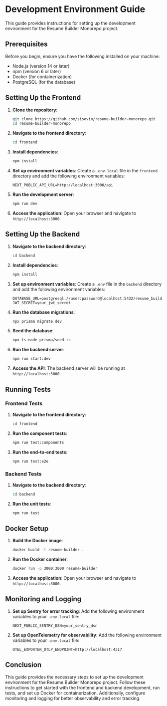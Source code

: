 # Development Environment Guide

This guide provides instructions for setting up the development environment for the Resume Builder Monorepo project.

## Prerequisites

Before you begin, ensure you have the following installed on your machine:

- Node.js (version 14 or later)
- npm (version 6 or later)
- Docker (for containerization)
- PostgreSQL (for the database)

## Setting Up the Frontend

1. **Clone the repository**:
   ```sh
   git clone https://github.com/sisovin/resume-builder-monorepo.git
   cd resume-builder-monorepo
   ```

2. **Navigate to the frontend directory**:
   ```sh
   cd frontend
   ```

3. **Install dependencies**:
   ```sh
   npm install
   ```

4. **Set up environment variables**:
   Create a `.env.local` file in the `frontend` directory and add the following environment variables:
   ```env
   NEXT_PUBLIC_API_URL=http://localhost:3000/api
   ```

5. **Run the development server**:
   ```sh
   npm run dev
   ```

6. **Access the application**:
   Open your browser and navigate to `http://localhost:3000`.

## Setting Up the Backend

1. **Navigate to the backend directory**:
   ```sh
   cd backend
   ```

2. **Install dependencies**:
   ```sh
   npm install
   ```

3. **Set up environment variables**:
   Create a `.env` file in the `backend` directory and add the following environment variables:
   ```env
   DATABASE_URL=postgresql://user:password@localhost:5432/resume_builder
   JWT_SECRET=your_jwt_secret
   ```

4. **Run the database migrations**:
   ```sh
   npx prisma migrate dev
   ```

5. **Seed the database**:
   ```sh
   npx ts-node prisma/seed.ts
   ```

6. **Run the backend server**:
   ```sh
   npm run start:dev
   ```

7. **Access the API**:
   The backend server will be running at `http://localhost:3000`.

## Running Tests

### Frontend Tests

1. **Navigate to the frontend directory**:
   ```sh
   cd frontend
   ```

2. **Run the component tests**:
   ```sh
   npm run test:components
   ```

3. **Run the end-to-end tests**:
   ```sh
   npm run test:e2e
   ```

### Backend Tests

1. **Navigate to the backend directory**:
   ```sh
   cd backend
   ```

2. **Run the unit tests**:
   ```sh
   npm run test
   ```

## Docker Setup

1. **Build the Docker image**:
   ```sh
   docker build -t resume-builder .
   ```

2. **Run the Docker container**:
   ```sh
   docker run -p 3000:3000 resume-builder
   ```

3. **Access the application**:
   Open your browser and navigate to `http://localhost:3000`.

## Monitoring and Logging

1. **Set up Sentry for error tracking**:
   Add the following environment variables to your `.env.local` file:
   ```env
   NEXT_PUBLIC_SENTRY_DSN=your_sentry_dsn
   ```

2. **Set up OpenTelemetry for observability**:
   Add the following environment variables to your `.env.local` file:
   ```env
   OTEL_EXPORTER_OTLP_ENDPOINT=http://localhost:4317
   ```

## Conclusion

This guide provides the necessary steps to set up the development environment for the Resume Builder Monorepo project. Follow these instructions to get started with the frontend and backend development, run tests, and set up Docker for containerization. Additionally, configure monitoring and logging for better observability and error tracking.
